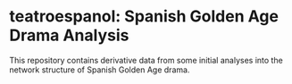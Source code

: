 # teatroespanol: Spanish Golden Age Drama Analysis

This repository contains derivative data from some initial analyses into the network structure of Spanish Golden Age drama. 
